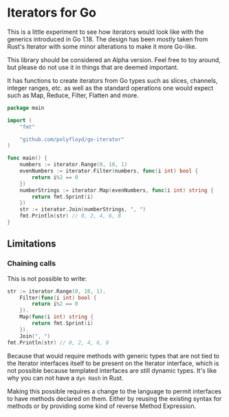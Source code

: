 Iterators for Go
================

This is a little experiment to see how iterators would look like with the generics introduced in Go
1.18. The design has been mostly taken from Rust's Iterator with some minor alterations to make it
more Go-like.

This library should be considered an Alpha version. Feel free to toy around, but please do not use
it in things that are deemed important.

It has functions to create iterators from Go types such as slices, channels, integer ranges, etc. as
well as the standard operations one would expect such as Map, Reduce, Filter, Flatten and more.

```go
package main

import (
	"fmt"

	"github.com/polyfloyd/go-iterator"
)

func main() {
	numbers := iterator.Range(0, 10, 1)
	evenNumbers := iterator.Filter(numbers, func(i int) bool {
		return i%2 == 0
	})
	numberStrings := iterator.Map(evenNumbers, func(i int) string {
		return fmt.Sprint(i)
	})
	str := iterator.Join(numberStrings, ", ")
	fmt.Println(str) // 0, 2, 4, 6, 8
}
```

## Limitations

### Chaining calls
This is not possible to write:
```go
str := iterator.Range(0, 10, 1).
	Filter(func(i int) bool {
		return i%2 == 0
	}).
	Map(func(i int) string {
		return fmt.Sprint(i)
	}).
	Join(", ")
fmt.Println(str) // 0, 2, 4, 6, 8
```
Because that would require methods with generic types that are not tied to the Iterator interfaces
itself to be present on the Iterator interface, which is not possible because templated interfaces
are still dynamic types. It's like why you can not have a `dyn Hash` in Rust.

Making this possible requires a change to the language to permit interfaces to have methods declared
on them. Either by reusing the existing syntax for methods or by providing some kind of reverse
Method Expression.

